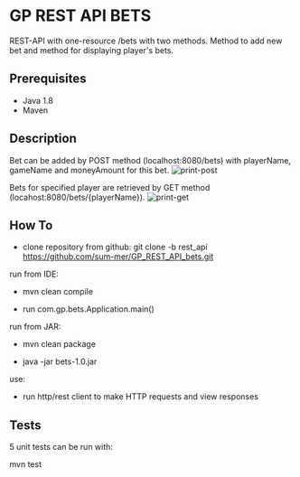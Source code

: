 # GP REST API BETS

REST-API with one-resource /bets with two methods.
Method to add new bet and method for displaying player's bets.

## Prerequisites
- Java 1.8
- Maven

## Description

Bet can be added by POST method (localhost:8080/bets) with playerName, gameName and moneyAmount for this bet.
![print-post](https://user-images.githubusercontent.com/1145530/28720664-25cac030-73ae-11e7-8a29-295f3ed2b353.JPG)


Bets for specified player are retrieved by GET method (locahost:8080/bets/{playerName}).
![print-get](https://user-images.githubusercontent.com/1145530/28720660-22b7c370-73ae-11e7-96cd-d85f2cfe21b7.JPG)

## How To
- clone repository from github:
git clone -b rest_api https://github.com/sum-mer/GP_REST_API_bets.git

run from IDE:

 - mvn clean compile

 - run com.gp.bets.Application.main()

run from JAR:

 - mvn clean package

 - java -jar bets-1.0.jar
 
 use:
 - run http/rest client to make HTTP requests and view responses


## Tests
5 unit tests can be run with:

mvn test
